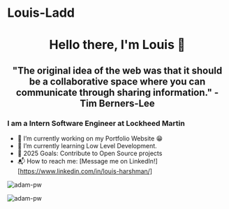 # Louis-Ladd

<p>
  <h1 align="center"><b>Hello there, I'm Louis 🧍</b></h1>
</p>

<p>
  <h2 align="center"><b>"The original idea of the web was that it should be a collaborative space where you can communicate through sharing information." - Tim Berners-Lee</b></h2>
</p>

### I am a Intern Software Engineer at Lockheed Martin
- 🔭 I’m currently working on my Portfolio Website :grin:
- 🌱 I’m currently learning Low Level Development.
- 🥅 2025 Goals: Contribute to Open Source projects
- 📬 How to reach me: [Message me on LinkedIn!][https://www.linkedin.com/in/louis-harshman/]


<img
src="https://github-readme-stats.vercel.app/api/top-langs?username=Louis-Ladd&show_icons=true&locale=en&bg_color=0d1117&text_color=ffffff&layout=compact"
alt="adam-pw"
bg_color=#808080/>

<img
src="https://github-readme-stats.vercel.app/api?username=Louis-Ladd&show_icons=true&locale=en&bg_color=0d1117&text_color=ffffff&layout=compact"
alt="adam-pw"
bg_color=#808080/>

